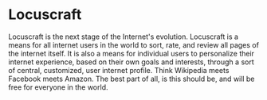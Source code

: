 # Locuscraft
Locuscraft is the next stage of the Internet's evolution. Locuscraft is a means for all internet users in the world to sort, rate, and review all pages of the internet itself. It is also a means for individual users to personalize their internet experience, based on their own goals and interests, through a sort of central, customized, user internet profile. Think Wikipedia meets Facebook meets Amazon. The best part of all, is this should be, and will be free for everyone in the world.
